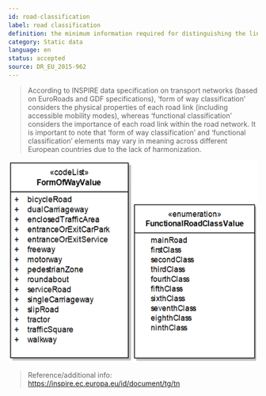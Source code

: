 ```yaml
---
id: road-classification
label: road classification
definition: the minimum information required for distinguishing the links of a road network encompassing form of way, functional, or other concerns.
category: Static data
language: en
status: accepted
source: DR_EU_2015-962
---
```


>According to INSPIRE data specification on transport networks (based on EuroRoads and GDF specifications), ‘form of way classification’ considers the physical properties of each road link (including accessible mobility modes), whereas ‘functional classification’ considers the importance of each road link within the road network. It is important to note that ‘form of way classification’ and ‘functional classification’ elements may vary in meaning across different European countries due to the lack of harmonization.

![Figure](../../images/road-classification.png)
>Reference/additional info: https://inspire.ec.europa.eu/id/document/tg/tn

